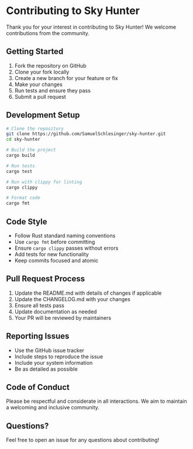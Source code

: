 # Contributing to Sky Hunter

Thank you for your interest in contributing to Sky Hunter! We welcome contributions from the community.

## Getting Started

1. Fork the repository on GitHub
2. Clone your fork locally
3. Create a new branch for your feature or fix
4. Make your changes
5. Run tests and ensure they pass
6. Submit a pull request

## Development Setup

```bash
# Clone the repository
git clone https://github.com/SamuelSchlesinger/sky-hunter.git
cd sky-hunter

# Build the project
cargo build

# Run tests
cargo test

# Run with clippy for linting
cargo clippy

# Format code
cargo fmt
```

## Code Style

- Follow Rust standard naming conventions
- Use `cargo fmt` before committing
- Ensure `cargo clippy` passes without errors
- Add tests for new functionality
- Keep commits focused and atomic

## Pull Request Process

1. Update the README.md with details of changes if applicable
2. Update the CHANGELOG.md with your changes
3. Ensure all tests pass
4. Update documentation as needed
5. Your PR will be reviewed by maintainers

## Reporting Issues

- Use the GitHub issue tracker
- Include steps to reproduce the issue
- Include your system information
- Be as detailed as possible

## Code of Conduct

Please be respectful and considerate in all interactions. We aim to maintain a welcoming and inclusive community.

## Questions?

Feel free to open an issue for any questions about contributing!
